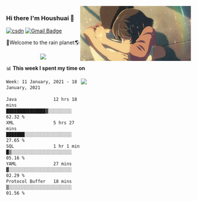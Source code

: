 <img  align='right' height="150" src="https://github.com/LikeRainDay/LikeRainDay/blob/master/pic/img_rain_1.gif?raw=true">



### Hi there I'm Houshuai :lemon:

[![csdn](https://img.shields.io/badge/-csdn-c14438?style=flat-square&logo=c&logoColor=white)](https://blog.csdn.net/qq_15807167)
[![Gmail Badge](https://img.shields.io/badge/-gmail-c14438?style=flat-square&logo=Gmail&logoColor=white&link=mailto:houshuai0816@gmail.com)](mailto:houshuai0816@gmail.com)

🚀Welcome to the rain planet🌎

<center>
<img align='center'  src="https://source.unsplash.com/random/1200x600">
</center>

📊 **This week I spent my time on**

<img align='right'   width="300" src="https://github-readme-stats.vercel.app/api?username=LikeRainDay&show_icons=true&title_color=fff&icon_color=79ff97&text_color=9f9f9f&bg_color=151515">

<!--START_SECTION:waka-->
```text
Week: 11 January, 2021 - 18 January, 2021

Java              12 hrs 18 mins  ███████████████▓░░░░░░░░░   62.32 % 
XML               5 hrs 27 mins   ███████░░░░░░░░░░░░░░░░░░   27.65 % 
SQL               1 hr 1 min      █▒░░░░░░░░░░░░░░░░░░░░░░░   05.16 % 
YAML              27 mins         ▓░░░░░░░░░░░░░░░░░░░░░░░░   02.29 % 
Protocol Buffer   18 mins         ▒░░░░░░░░░░░░░░░░░░░░░░░░   01.56 % 
```
<!--END_SECTION:waka-->
